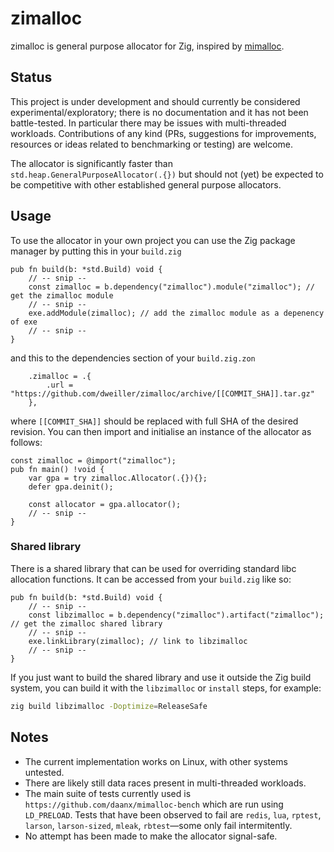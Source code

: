 # zimalloc

zimalloc is general purpose allocator for Zig, inspired by [mimalloc](https://github.com/microsoft/mimalloc).

## Status

This project is under development and should currently be considered experimental/exploratory; there
is no documentation and it has not been battle-tested. In particular there may be issues with
multi-threaded workloads. Contributions of any kind (PRs, suggestions for improvements, resources or
ideas related to benchmarking or testing) are welcome.

The allocator is significantly faster than `std.heap.GeneralPurposeAllocator(.{})` but should not
(yet) be expected to be competitive with other established general purpose allocators.

## Usage

To use the allocator in your own project you can use the Zig package manager by putting this in your
`build.zig`
```zig
pub fn build(b: *std.Build) void {
    // -- snip --
    const zimalloc = b.dependency("zimalloc").module("zimalloc"); // get the zimalloc module
    // -- snip --
    exe.addModule(zimalloc); // add the zimalloc module as a depenency of exe
    // -- snip --
}
```
and this to the dependencies section of your `build.zig.zon`
```zig
    .zimalloc = .{
        .url = "https://github.com/dweiller/zimalloc/archive/[[COMMIT_SHA]].tar.gz"
    },
```
where `[[COMMIT_SHA]]` should be replaced with full SHA of the desired revision. You can then import
and initialise an instance of the allocator as follows:
```zig
const zimalloc = @import("zimalloc");
pub fn main() !void {
    var gpa = try zimalloc.Allocator(.{}){};
    defer gpa.deinit();

    const allocator = gpa.allocator();
    // -- snip --
}
```

### Shared library

There is a shared library that can be used for overriding standard libc allocation functions.
It can be accessed from your `build.zig` like so:
```zig
pub fn build(b: *std.Build) void {
    // -- snip --
    const libzimalloc = b.dependency("zimalloc").artifact("zimalloc"); // get the zimalloc shared library
    // -- snip --
    exe.linkLibrary(zimalloc); // link to libzimalloc
    // -- snip --
}
```

If you just want to build the shared library and use it outside the Zig build system, you can build
it with the `libzimalloc` or `install` steps, for example:
```sh
zig build libzimalloc -Doptimize=ReleaseSafe
```

## Notes

  - The current implementation works on Linux, with other systems untested.
  - There are likely still data races present in multi-threaded workloads.
  - The main suite of tests currently used is `https://github.com/daanx/mimalloc-bench`
    which are run using `LD_PRELOAD`. Tests that have been observed to fail are `redis`, `lua`,
  `rptest`, `larson`, `larson-sized`, `mleak`, `rbtest`—some only fail intermitently.
  - No attempt has been made to make the allocator signal-safe.
